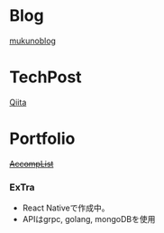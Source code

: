 # Blog

[mukunoblog](https://mukunoblog.com)

# TechPost
[Qiita](https://qiita.com/rai_wtnb)

# Portfolio
~~[AccompList](https://accomplist.work)~~

### ExTra
- React Nativeで作成中。
- APIはgrpc, golang, mongoDBを使用
